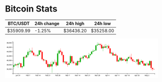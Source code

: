 # Bitcoin Stats

BTC/USDT|24h change|24h high|24h low|
|---|---|---|---|
|$35909.99|-1.25%|$36436.20|$35258.00|

<img src="./chart.svg">
